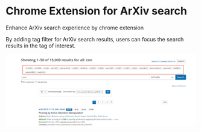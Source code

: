# Chrome Extension for ArXiv search

Enhance ArXiv search experience by chrome extension

By adding tag filter for ArXiv search results,
users can focus the search results in the tag of interest.

![](./doc/explain.png)
